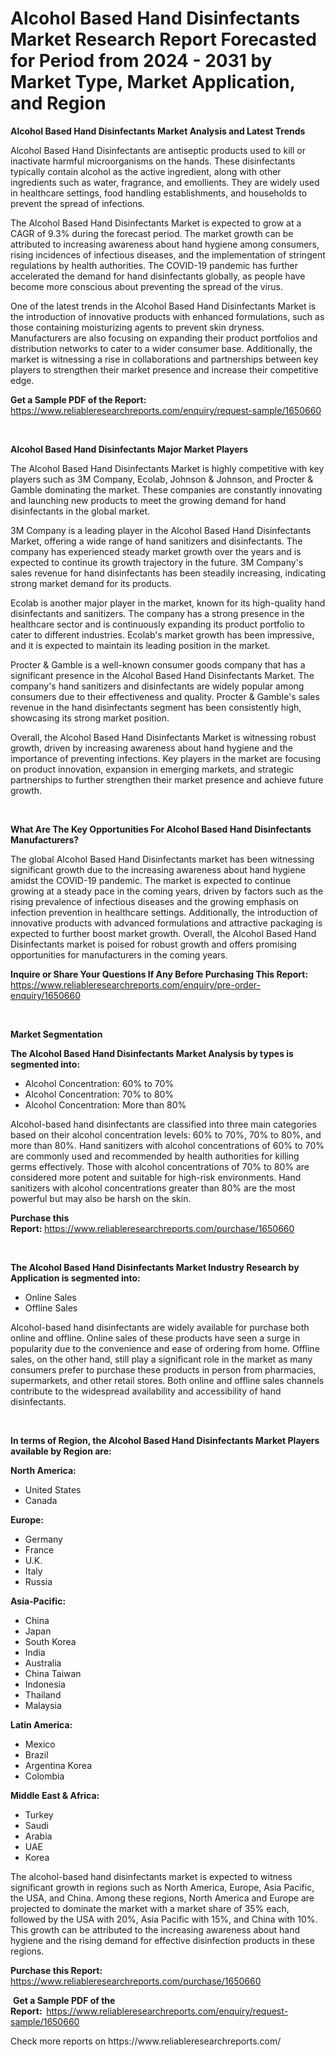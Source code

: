 <p><h1>Alcohol Based Hand Disinfectants Market Research Report Forecasted for Period from 2024 -  2031 by Market Type, Market Application, and Region</h1></p><p><strong>Alcohol Based Hand Disinfectants Market Analysis and Latest Trends</strong></p>
<p><p>Alcohol Based Hand Disinfectants are antiseptic products used to kill or inactivate harmful microorganisms on the hands. These disinfectants typically contain alcohol as the active ingredient, along with other ingredients such as water, fragrance, and emollients. They are widely used in healthcare settings, food handling establishments, and households to prevent the spread of infections.</p><p>The Alcohol Based Hand Disinfectants Market is expected to grow at a CAGR of 9.3% during the forecast period. The market growth can be attributed to increasing awareness about hand hygiene among consumers, rising incidences of infectious diseases, and the implementation of stringent regulations by health authorities. The COVID-19 pandemic has further accelerated the demand for hand disinfectants globally, as people have become more conscious about preventing the spread of the virus.</p><p>One of the latest trends in the Alcohol Based Hand Disinfectants Market is the introduction of innovative products with enhanced formulations, such as those containing moisturizing agents to prevent skin dryness. Manufacturers are also focusing on expanding their product portfolios and distribution networks to cater to a wider consumer base. Additionally, the market is witnessing a rise in collaborations and partnerships between key players to strengthen their market presence and increase their competitive edge.</p></p>
<p><strong>Get a Sample PDF of the Report:&nbsp;</strong> <a href="https://www.reliableresearchreports.com/enquiry/request-sample/1650660">https://www.reliableresearchreports.com/enquiry/request-sample/1650660</a></p>
<p>&nbsp;</p>
<p><strong>Alcohol Based Hand Disinfectants Major Market Players</strong></p>
<p><p>The Alcohol Based Hand Disinfectants Market is highly competitive with key players such as 3M Company, Ecolab, Johnson & Johnson, and Procter & Gamble dominating the market. These companies are constantly innovating and launching new products to meet the growing demand for hand disinfectants in the global market.</p><p>3M Company is a leading player in the Alcohol Based Hand Disinfectants Market, offering a wide range of hand sanitizers and disinfectants. The company has experienced steady market growth over the years and is expected to continue its growth trajectory in the future. 3M Company's sales revenue for hand disinfectants has been steadily increasing, indicating strong market demand for its products.</p><p>Ecolab is another major player in the market, known for its high-quality hand disinfectants and sanitizers. The company has a strong presence in the healthcare sector and is continuously expanding its product portfolio to cater to different industries. Ecolab's market growth has been impressive, and it is expected to maintain its leading position in the market.</p><p>Procter & Gamble is a well-known consumer goods company that has a significant presence in the Alcohol Based Hand Disinfectants Market. The company's hand sanitizers and disinfectants are widely popular among consumers due to their effectiveness and quality. Procter & Gamble's sales revenue in the hand disinfectants segment has been consistently high, showcasing its strong market position.</p><p>Overall, the Alcohol Based Hand Disinfectants Market is witnessing robust growth, driven by increasing awareness about hand hygiene and the importance of preventing infections. Key players in the market are focusing on product innovation, expansion in emerging markets, and strategic partnerships to further strengthen their market presence and achieve future growth.</p></p>
<p>&nbsp;</p>
<p><strong>What Are The Key Opportunities For Alcohol Based Hand Disinfectants Manufacturers?</strong></p>
<p><p>The global Alcohol Based Hand Disinfectants market has been witnessing significant growth due to the increasing awareness about hand hygiene amidst the COVID-19 pandemic. The market is expected to continue growing at a steady pace in the coming years, driven by factors such as the rising prevalence of infectious diseases and the growing emphasis on infection prevention in healthcare settings. Additionally, the introduction of innovative products with advanced formulations and attractive packaging is expected to further boost market growth. Overall, the Alcohol Based Hand Disinfectants market is poised for robust growth and offers promising opportunities for manufacturers in the coming years.</p></p>
<p><strong>Inquire or Share Your Questions If Any Before Purchasing This Report:</strong> <a href="https://www.reliableresearchreports.com/enquiry/pre-order-enquiry/1650660">https://www.reliableresearchreports.com/enquiry/pre-order-enquiry/1650660</a></p>
<p>&nbsp;</p>
<p><strong>Market Segmentation</strong></p>
<p><strong>The Alcohol Based Hand Disinfectants Market Analysis by types is segmented into:</strong></p>
<p><ul><li>Alcohol Concentration: 60% to 70%</li><li>Alcohol Concentration: 70% to 80%</li><li>Alcohol Concentration: More than 80%</li></ul></p>
<p><p>Alcohol-based hand disinfectants are classified into three main categories based on their alcohol concentration levels: 60% to 70%, 70% to 80%, and more than 80%. Hand sanitizers with alcohol concentrations of 60% to 70% are commonly used and recommended by health authorities for killing germs effectively. Those with alcohol concentrations of 70% to 80% are considered more potent and suitable for high-risk environments. Hand sanitizers with alcohol concentrations greater than 80% are the most powerful but may also be harsh on the skin.</p></p>
<p><strong>Purchase this Report:&nbsp;</strong><a href="https://www.reliableresearchreports.com/purchase/1650660">https://www.reliableresearchreports.com/purchase/1650660</a></p>
<p>&nbsp;</p>
<p><strong>The Alcohol Based Hand Disinfectants Market Industry Research by Application is segmented into:</strong></p>
<p><ul><li>Online Sales</li><li>Offline Sales</li></ul></p>
<p><p>Alcohol-based hand disinfectants are widely available for purchase both online and offline. Online sales of these products have seen a surge in popularity due to the convenience and ease of ordering from home. Offline sales, on the other hand, still play a significant role in the market as many consumers prefer to purchase these products in person from pharmacies, supermarkets, and other retail stores. Both online and offline sales channels contribute to the widespread availability and accessibility of hand disinfectants.</p></p>
<p>&nbsp;</p>
<p><strong>In terms of Region, the Alcohol Based Hand Disinfectants Market Players available by Region are:</strong></p>
<p>
    <p> <strong> North America: </strong>
        <ul>
            <li>United States</li>
            <li>Canada</li>
        </ul>
        </p> 
    <p> <strong> Europe: </strong>
        <ul>
            <li>Germany</li>
            <li>France</li>
            <li>U.K.</li>
            <li>Italy</li>
            <li>Russia</li>
        </ul>
        </p> 
    <p> <strong> Asia-Pacific: </strong>
        <ul>
            <li>China</li>
            <li>Japan</li>
            <li>South Korea</li>
            <li>India</li>
            <li>Australia</li>
            <li>China Taiwan</li>
            <li>Indonesia</li>
            <li>Thailand</li>
            <li>Malaysia</li>
        </ul>
        </p> 
    <p> <strong> Latin America: </strong>
        <ul>
            <li>Mexico</li>
            <li>Brazil</li>
            <li>Argentina Korea</li>
            <li>Colombia</li>
        </ul>
        </p> 
    <p> <strong> Middle East & Africa: </strong>
        <ul>
            <li>Turkey</li>
            <li>Saudi</li>
            <li>Arabia</li>
            <li>UAE</li>
            <li>Korea</li>
        </ul>
    </p>
    </p>
<p><p>The alcohol-based hand disinfectants market is expected to witness significant growth in regions such as North America, Europe, Asia Pacific, the USA, and China. Among these regions, North America and Europe are projected to dominate the market with a market share of 35% each, followed by the USA with 20%, Asia Pacific with 15%, and China with 10%. This growth can be attributed to the increasing awareness about hand hygiene and the rising demand for effective disinfection products in these regions.</p></p>
<p><strong>Purchase this Report: </strong><a href="https://www.reliableresearchreports.com/purchase/1650660">https://www.reliableresearchreports.com/purchase/1650660</a></p>
<p>&nbsp;<strong>Get a Sample PDF of the Report:&nbsp;&nbsp;</strong><a href="https://www.reliableresearchreports.com/enquiry/request-sample/1650660">https://www.reliableresearchreports.com/enquiry/request-sample/1650660</a></p>
<p><strong></strong></p>
<p>Check more reports on https://www.reliableresearchreports.com/</p>